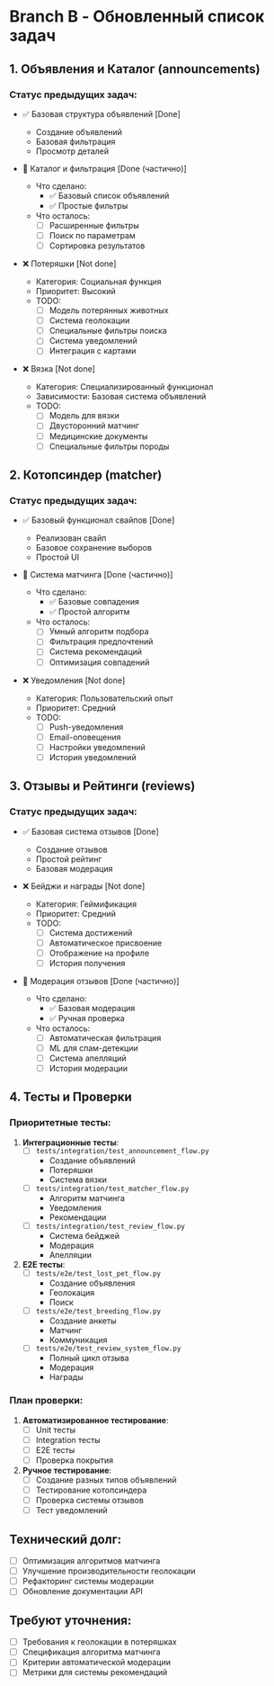 # Branch B - Обновленный список задач

## 1. Объявления и Каталог (announcements)
### Статус предыдущих задач:
- ✅ Базовая структура объявлений [Done]
  - Создание объявлений
  - Базовая фильтрация
  - Просмотр деталей

- 🔄 Каталог и фильтрация [Done (частично)]
  - Что сделано:
    - ✅ Базовый список объявлений
    - ✅ Простые фильтры
  - Что осталось:
    - [ ] Расширенные фильтры
    - [ ] Поиск по параметрам
    - [ ] Сортировка результатов

- ❌ Потеряшки [Not done]
  - Категория: Социальная функция
  - Приоритет: Высокий
  - TODO:
    - [ ] Модель потерянных животных
    - [ ] Система геолокации
    - [ ] Специальные фильтры поиска
    - [ ] Система уведомлений
    - [ ] Интеграция с картами

- ❌ Вязка [Not done]
  - Категория: Специализированный функционал
  - Зависимости: Базовая система объявлений
  - TODO:
    - [ ] Модель для вязки
    - [ ] Двусторонний матчинг
    - [ ] Медицинские документы
    - [ ] Специальные фильтры породы

## 2. Котопсиндер (matcher)
### Статус предыдущих задач:
- ✅ Базовый функционал свайпов [Done]
  - Реализован свайп
  - Базовое сохранение выборов
  - Простой UI

- 🔄 Система матчинга [Done (частично)]
  - Что сделано:
    - ✅ Базовые совпадения
    - ✅ Простой алгоритм
  - Что осталось:
    - [ ] Умный алгоритм подбора
    - [ ] Фильтрация предпочтений
    - [ ] Система рекомендаций
    - [ ] Оптимизация совпадений

- ❌ Уведомления [Not done]
  - Категория: Пользовательский опыт
  - Приоритет: Средний
  - TODO:
    - [ ] Push-уведомления
    - [ ] Email-оповещения
    - [ ] Настройки уведомлений
    - [ ] История уведомлений

## 3. Отзывы и Рейтинги (reviews)
### Статус предыдущих задач:
- ✅ Базовая система отзывов [Done]
  - Создание отзывов
  - Простой рейтинг
  - Базовая модерация

- ❌ Бейджи и награды [Not done]
  - Категория: Геймификация
  - Приоритет: Средний
  - TODO:
    - [ ] Система достижений
    - [ ] Автоматическое присвоение
    - [ ] Отображение на профиле
    - [ ] История получения

- 🔄 Модерация отзывов [Done (частично)]
  - Что сделано:
    - ✅ Базовая модерация
    - ✅ Ручная проверка
  - Что осталось:
    - [ ] Автоматическая фильтрация
    - [ ] ML для спам-детекции
    - [ ] Система апелляций
    - [ ] История модерации

## 4. Тесты и Проверки
### Приоритетные тесты:
1. **Интеграционные тесты**:
   - [ ] `tests/integration/test_announcement_flow.py`
     - Создание объявлений
     - Потеряшки
     - Система вязки
   - [ ] `tests/integration/test_matcher_flow.py`
     - Алгоритм матчинга
     - Уведомления
     - Рекомендации
   - [ ] `tests/integration/test_review_flow.py`
     - Система бейджей
     - Модерация
     - Апелляции

2. **E2E тесты**:
   - [ ] `tests/e2e/test_lost_pet_flow.py`
     - Создание объявления
     - Геолокация
     - Поиск
   - [ ] `tests/e2e/test_breeding_flow.py`
     - Создание анкеты
     - Матчинг
     - Коммуникация
   - [ ] `tests/e2e/test_review_system_flow.py`
     - Полный цикл отзыва
     - Модерация
     - Награды

### План проверки:
1. **Автоматизированное тестирование**:
   - [ ] Unit тесты
   - [ ] Integration тесты
   - [ ] E2E тесты
   - [ ] Проверка покрытия

2. **Ручное тестирование**:
   - [ ] Создание разных типов объявлений
   - [ ] Тестирование котопсиндера
   - [ ] Проверка системы отзывов
   - [ ] Тест уведомлений

## Технический долг:
- [ ] Оптимизация алгоритмов матчинга
- [ ] Улучшение производительности геолокации
- [ ] Рефакторинг системы модерации
- [ ] Обновление документации API

## Требуют уточнения:
- [ ] Требования к геолокации в потеряшках
- [ ] Спецификация алгоритма матчинга
- [ ] Критерии автоматической модерации
- [ ] Метрики для системы рекомендаций 